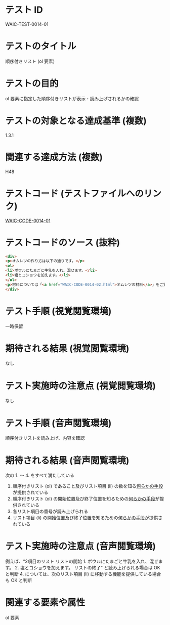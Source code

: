 

# テスト ID
WAIC-TEST-0014-01

# テストのタイトル
順序付きリスト (ol 要素)

# テストの目的
ol 要素に指定した順序付きリストが表示・読み上げされるかの確認

# テストの対象となる達成基準 (複数)
1.3.1

# 関連する達成方法 (複数)
H48

# テストコード (テストファイルへのリンク)
[WAIC-CODE-0014-01](https://waic.github.io/as_test/WAIC-CODE/WAIC-CODE-0014-01.html)

# テストコードのソース (抜粋)
```html
<div>
<p>オムレツの作り方は以下の通りです。</p>
<ol>
<li>ボウルにたまごと牛乳を入れ、混ぜます。</li>
<li>塩とコショウを加えます。</li>
</ol>
<p>材料については「<a href="WAIC-CODE-0014-02.html">オムレツの材料</a>」をご覧ください。</p>
</div>

```
# テスト手順 (視覚閲覧環境)
一時保留

# 期待される結果 (視覚閲覧環境)
なし

# テスト実施時の注意点 (視覚閲覧環境)
なし

# テスト手順 (音声閲覧環境)
順序付きリストを読み上げ、内容を確認

# 期待される結果 (音声閲覧環境)
次の 1. 〜 4. をすべて満たしている
1. 順序付きリスト (ol) であること及びリスト項目 (li) の数を知る[何らかの手段](https://github.com/waic/as_test/blob/master/term.md#%E4%BD%95%E3%82%89%E3%81%8B%E3%81%AE%E6%89%8B%E6%AE%B5)が提供されている
2. 順序付きリスト (ol) の開始位置及び終了位置を知るための[何らかの手段](https://github.com/waic/as_test/blob/master/term.md#%E4%BD%95%E3%82%89%E3%81%8B%E3%81%AE%E6%89%8B%E6%AE%B5)が提供されている
3. 各リスト項目の番号が読み上げられる
4. リスト項目 (li) の開始位置及び終了位置を知るための[何らかの手段](https://github.com/waic/as_test/blob/master/term.md#%E4%BD%95%E3%82%89%E3%81%8B%E3%81%AE%E6%89%8B%E6%AE%B5)が提供されている

# テスト実施時の注意点 (音声閲覧環境)
例えば、“2項目のリスト リストの開始 1. ボウルにたまごと牛乳を入れ、混ぜます。 2. 塩とコショウを加えます。 リストの終了” と読み上げられる場合は OK と判断
4. については、次のリスト項目 (li) に移動する機能を提供している場合も OK と判断

# 関連する要素や属性
ol 要素


